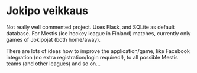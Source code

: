 # Jokipo veikkaus

Not really well commented project. Uses Flask, and SQLite as default database.
For Mestis (ice hockey league in Finland) matches, currently only games of Jokipojat (both home/away).

There are lots of ideas how to improve the application/game, like Facebook integration (no extra registration/login required!), to all possible Mestis teams (and other leagues) and so on...
